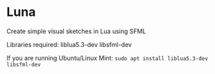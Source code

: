 # Luna
Create simple visual sketches in Lua using SFML

Libraries required: liblua5.3-dev libsfml-dev

If you are running Ubuntu/Linux Mint: `sudo apt install liblua5.3-dev libsfml-dev`